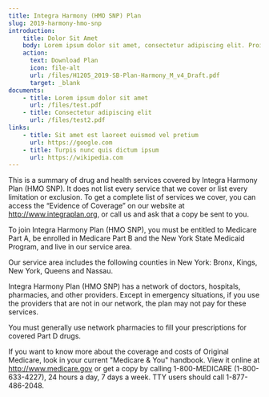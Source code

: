 ```yaml
---
title: Integra Harmony (HMO SNP) Plan
slug: 2019-harmony-hmo-snp
introduction:
    title: Dolor Sit Amet
    body: Lorem ipsum dolor sit amet, consectetur adipiscing elit. Proin convallis cursus lectus eu iaculis. Mauris pulvinar nisi metus, vitae facilisis risus aliquam at.
    action:
      text: Download Plan
      icon: file-alt
      url: /files/H1205_2019-SB-Plan-Harmony_M_v4_Draft.pdf
      target: _blank
documents:
    - title: Lorem ipsum dolor sit amet
      url: /files/test.pdf
    - title: Consectetur adipiscing elit
      url: /files/test2.pdf
links:
    - title: Sit amet est laoreet euismod vel pretium
      url: https://google.com
    - title: Turpis nunc quis dictum ipsum
      url: https://wikipedia.com
---
```

This is a summary of drug and health services covered by Integra Harmony Plan (HMO SNP). It does not list every service that we cover or list every limitation or exclusion. To get a complete list of services we cover, you can access the “Evidence of Coverage” on our website at http://www.integraplan.org, or call us and ask that a copy be sent to you.

To join Integra Harmony Plan (HMO SNP), you must be entitled to Medicare Part A, be enrolled in Medicare Part B and the New York State Medicaid Program, and live in our service area. 

Our service area includes the following counties in New York: Bronx, Kings, New York, Queens and Nassau. 

Integra Harmony Plan (HMO SNP) has a network of doctors, hospitals, pharmacies, and other providers. Except in emergency situations, if you use the providers that are not in our network, the plan may not pay for these services.

You must generally use network pharmacies to fill your prescriptions for covered Part D drugs. 

If you want to know more about the coverage and costs of Original Medicare, look in your current "Medicare & You" handbook. View it online at http://www.medicare.gov or get a copy by calling 1-800-MEDICARE (1-800-633-4227), 24 hours a day, 7 days a week. TTY users should call 1-877-486-2048. 